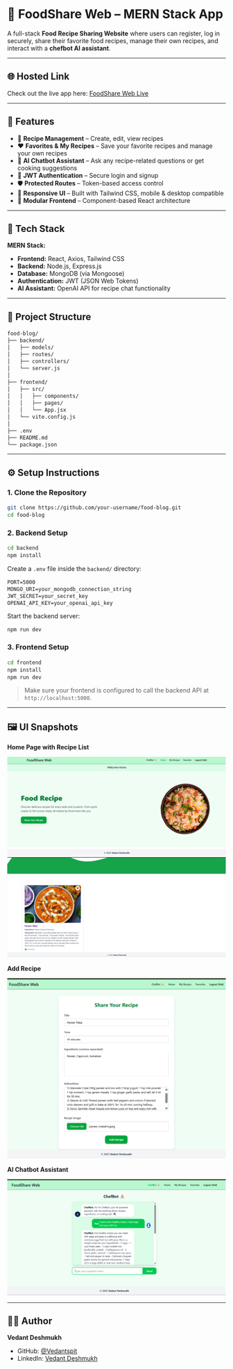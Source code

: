 # 🥗 FoodShare Web – MERN Stack App

A full-stack **Food Recipe Sharing Website** where users can register, log in securely, share their favorite food recipes, manage their own recipes, and interact with a **chefbot AI assistant**.

---

## 🌐 Hosted Link

Check out the live app here: <a href="https://recipeblog-share.vercel.app/" target="_blank">FoodShare Web Live</a>

---

## 🚀 Features

- 📝 **Recipe Management** – Create, edit, view recipes
- ❤️ **Favorites & My Recipes** – Save your favorite recipes and manage your own recipes
- 🤖 **AI Chatbot Assistant** – Ask any recipe-related questions or get cooking suggestions
- 🔐 **JWT Authentication** – Secure login and signup
- 🛡️ **Protected Routes** – Token-based access control
- 🎨 **Responsive UI** – Built with Tailwind CSS, mobile & desktop compatible
- 🧠 **Modular Frontend** – Component-based React architecture

---

## 🧱 Tech Stack

**MERN Stack:**

- **Frontend:** React, Axios, Tailwind CSS
- **Backend:** Node.js, Express.js
- **Database:** MongoDB (via Mongoose)
- **Authentication:** JWT (JSON Web Tokens)
- **AI Assistant:** OpenAI API for recipe chat functionality

---

## 📁 Project Structure

```
food-blog/
├── backend/
│   ├── models/
│   ├── routes/
│   ├── controllers/
│   └── server.js
│
├── frontend/
│   ├── src/
│   │   ├── components/
│   │   ├── pages/
│   │   └── App.jsx
│   └── vite.config.js
│
├── .env
├── README.md
└── package.json
```

---

## ⚙️ Setup Instructions

### 1. Clone the Repository

```bash
git clone https://github.com/your-username/food-blog.git
cd food-blog
```

### 2. Backend Setup

```bash
cd backend
npm install
```

Create a `.env` file inside the `backend/` directory:

```env
PORT=5000
MONGO_URI=your_mongodb_connection_string
JWT_SECRET=your_secret_key
OPENAI_API_KEY=your_openai_api_key
```

Start the backend server:

```bash
npm run dev
```

### 3. Frontend Setup

```bash
cd frontend
npm install
npm run dev
```

> Make sure your frontend is configured to call the backend API at `http://localhost:5000`.

---

## 🖼️ UI Snapshots

**Home Page with Recipe List**

![Home Page1](home1.png)
![Home Page2](home2.png)

**Add Recipe**

![Add Recipe](addrecipe.png)

**AI Chatbot Assistant**

![Chatbot](llm.png)

---

## 🧑‍💻 Author

**Vedant Deshmukh**

- GitHub: <a href="https://github.com/Vedantspit" target="_blank">@Vedantspit</a>
- LinkedIn: <a href="https://www.linkedin.com/in/vedant-deshmukh-47b1a122a/" target="_blank">Vedant Deshmukh</a>
